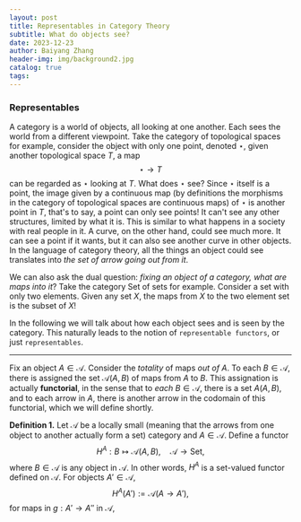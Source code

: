 ```yaml
---
layout: post
title: Representables in Category Theory
subtitle: What do objects see?
date: 2023-12-23
author: Baiyang Zhang
header-img: img/background2.jpg
catalog: true
tags:
---
```


### Representables

A category is a world of objects, all looking at one another. Each sees the world from a different viewpoint. Take the category of topological spaces for example, consider the object with only one point, denoted $\star$, given another topological space $T$, a map 
$$
\star\to T
$$
can be regarded as $\star$ looking at $T$. What does $\star$ see? Since $\star$ itself is a point, the image given by a continuous map (by definitions the morphisms in the category of topological spaces are continuous maps) of $\star$ is another point in $T$, that's to say, a point can only see points! It can't see any other structures, limited by what it is. This is similar to what happens in a society with real people in it. A curve, on the other hand, could see much more. It can see a point if it wants, but it can also see another curve in other objects. In the language of category theory, all the things an object could see translates into *the set of arrow going out from it*.

We can also ask the dual question: *fixing an object of a category, what are maps into it*? Take the category $\text{Set}$ of sets for example. Consider a set with only two elements. Given any set $X$, the maps from $X$ to the two element set is the subset of $X$! 

In the following we will talk about how each object sees and is seen by the category. This naturally leads to the notion of `representable functors`, or just `representables`. 

- - -

Fix an object $A \in \mathcal{A}$. Consider the *totality* of maps *out of* $A$. To each $B\in \mathcal{A}$, there is assigned the set $\mathcal{A}(A,B)$ of maps from $A$ to $B$. This assignation is actually **functorial**, in the sense that to *each* $B\in\mathcal{A}$, there is a set $A(A,B)$, and to each arrow in $A$, there is another arrow in the codomain of this functorial, which we will define shortly.

**Definition 1.** Let $\mathcal{A}$ be a locally small (meaning that the arrows from one object to another actually form a set) category and $A\in \mathcal{A}$. Define a functor
$$
H^{A}: B \mapsto \mathcal{A}(A,B) ,\quad  \mathcal{A}\to \text{Set},
$$
where $B\in \mathcal{A}$ is any object in $\mathcal{A}$. In other words, $H^{A}$ is a set-valued functor defined on $\mathcal{A}$. For objects $A' \in \mathcal{A}$, 
$$
H^{A}(A') := \mathcal{A}(A \to A'),
$$
for maps in $g: A' \to A''$ in $\mathcal{A}$,  
